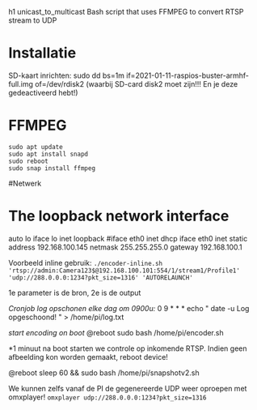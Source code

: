 h1 unicast_to_multicast
Bash script that uses FFMPEG to convert RTSP stream to UDP




# Installatie
SD-kaart inrichten:
sudo dd bs=1m if=2021-01-11-raspios-buster-armhf-full.img of=/dev/rdisk2 (waarbij SD-card disk2 moet zijn!!! En je deze gedeactiveerd hebt!)

# FFMPEG
```
sudo apt update
sudo apt install snapd
sudo reboot
sudo snap install ffmpeg
```

#Netwerk

# The loopback network interface
auto lo
iface lo inet loopback
#iface eth0 inet dhcp
iface eth0 inet static
address 192.168.100.145
netmask 255.255.255.0
gateway 192.168.100.1

Voorbeeld inline gebruik: 
```./encoder-inline.sh 'rtsp://admin:Camera123$@192.168.100.101:554/1/stream1/Profile1' 'udp://288.0.0.0:1234?pkt_size=1316' 'AUTORELAUNCH'```

1e parameter is de bron, 2e is de output


*Cronjob log opschonen elke dag om 0900u:*
0 9 * * * echo " date -u Log opgeschoond! " > /home/pi/log.txt

*start encoding on boot*
@reboot sudo bash /home/pi/encoder.sh

*1 minuut na boot starten we controle op inkomende RTSP. Indien geen afbeelding kon worden gemaakt, reboot device!

@reboot sleep 60 && sudo bash /home/pi/snapshotv2.sh

We kunnen zelfs vanaf de PI de gegenereerde UDP weer oproepen met omxplayer!
```omxplayer udp://288.0.0.0:1234?pkt_size=1316```
